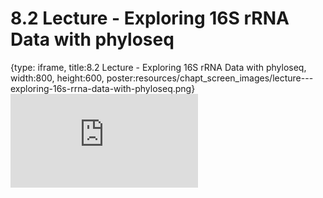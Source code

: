 # 8.2 Lecture - Exploring 16S rRNA Data with phyloseq
 
{type: iframe, title:8.2 Lecture - Exploring 16S rRNA Data with phyloseq, width:800, height:600, poster:resources/chapt_screen_images/lecture---exploring-16s-rrna-data-with-phyloseq.png}
![](https://sayumiyork.github.io/miniCURE-16S_Test/lecture---exploring-16s-rrna-data-with-phyloseq.html)
 

 

